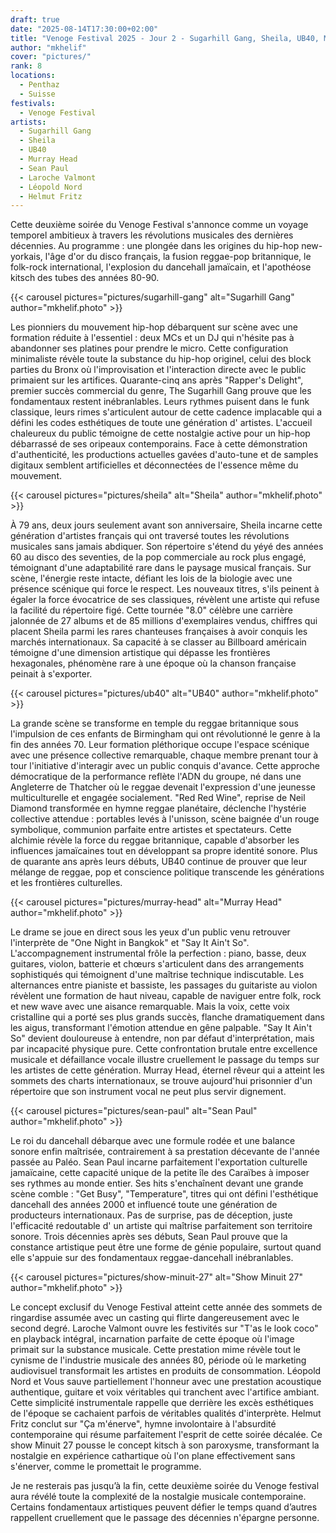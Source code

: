 ```yaml
---
draft: true
date: "2025-08-14T17:30:00+02:00"
title: "Venoge Festival 2025 - Jour 2 - Sugarhill Gang, Sheila, UB40, Murray Head, Sean Paul, Show Minuit 27"
author: "mkhelif"
cover: "pictures/"
rank: 8
locations:
  - Penthaz
  - Suisse
festivals:
  - Venoge Festival
artists:
  - Sugarhill Gang
  - Sheila
  - UB40
  - Murray Head
  - Sean Paul
  - Laroche Valmont
  - Léopold Nord
  - Helmut Fritz
---
```


Cette deuxième soirée du Venoge Festival s'annonce comme un voyage temporel ambitieux à travers les révolutions
musicales des dernières décennies. Au programme : une plongée dans les origines du hip-hop new-yorkais, l'âge d'or du
disco français, la fusion reggae-pop britannique, le folk-rock international, l'explosion du dancehall jamaïcain, et
l'apothéose kitsch des tubes des années 80-90.


{{< carousel pictures="pictures/sugarhill-gang" alt="Sugarhill Gang" author="mkhelif.photo" >}}

Les pionniers du mouvement hip-hop débarquent sur scène avec une formation réduite à l'essentiel : deux MCs et un DJ qui
n'hésite pas à abandonner ses platines pour prendre le micro. Cette configuration minimaliste révèle toute la substance
du hip-hop originel, celui des block parties du Bronx où l'improvisation et l'interaction directe avec le public
primaient sur les artifices. Quarante-cinq ans après "Rapper's Delight", premier succès commercial du genre, The
Sugarhill Gang prouve que les fondamentaux restent inébranlables. Leurs rythmes puisent dans le funk classique, leurs
rimes s'articulent autour de cette cadence implacable qui a défini les codes esthétiques de toute une génération d'
artistes. L'accueil chaleureux du public témoigne de cette nostalgie active pour un hip-hop débarrassé de ses oripeaux
contemporains. Face à cette démonstration d'authenticité, les productions actuelles gavées d'auto-tune et de samples
digitaux semblent artificielles et déconnectées de l'essence même du mouvement.


{{< carousel pictures="pictures/sheila" alt="Sheila" author="mkhelif.photo" >}}

À 79 ans, deux jours seulement avant son anniversaire, Sheila incarne cette génération d'artistes français qui ont
traversé toutes les révolutions musicales sans jamais abdiquer. Son répertoire s'étend du yéyé des années 60 au disco
des seventies, de la pop commerciale au rock plus engagé, témoignant d'une adaptabilité rare dans le paysage musical
français. Sur scène, l'énergie reste intacte, défiant les lois de la biologie avec une présence scénique qui force le
respect. Les nouveaux titres, s'ils peinent à égaler la force évocatrice de ses classiques, révèlent une artiste qui
refuse la facilité du répertoire figé. Cette tournée "8.0" célèbre une carrière jalonnée de 27 albums et de 85 millions
d'exemplaires vendus, chiffres qui placent Sheila parmi les rares chanteuses françaises à avoir conquis les marchés
internationaux. Sa capacité à se classer au Billboard américain témoigne d'une dimension artistique qui dépasse les
frontières hexagonales, phénomène rare à une époque où la chanson française peinait à s'exporter.


{{< carousel pictures="pictures/ub40" alt="UB40" author="mkhelif.photo" >}}

La grande scène se transforme en temple du reggae britannique sous l'impulsion de ces enfants de Birmingham qui ont
révolutionné le genre à la fin des années 70. Leur formation pléthorique occupe l'espace scénique avec une présence
collective remarquable, chaque membre prenant tour à tour l'initiative d'interagir avec un public conquis d'avance.
Cette approche démocratique de la performance reflète l'ADN du groupe, né dans une Angleterre de Thatcher où le reggae
devenait l'expression d'une jeunesse multiculturelle et engagée socialement. "Red Red Wine", reprise de Neil Diamond
transformée en hymne reggae planétaire, déclenche l'hystérie collective attendue : portables levés à l'unisson, scène
baignée d'un rouge symbolique, communion parfaite entre artistes et spectateurs. Cette alchimie révèle la force du
reggae britannique, capable d'absorber les influences jamaïcaines tout en développant sa propre identité sonore. Plus de
quarante ans après leurs débuts, UB40 continue de prouver que leur mélange de reggae, pop et conscience politique
transcende les générations et les frontières culturelles.


{{< carousel pictures="pictures/murray-head" alt="Murray Head" author="mkhelif.photo" >}}

Le drame se joue en direct sous les yeux d'un public venu retrouver l'interprète de "One Night in Bangkok" et "Say It
Ain't So". L'accompagnement instrumental frôle la perfection : piano, basse, deux guitares, violon, batterie et chœurs
s'articulent dans des arrangements sophistiqués qui témoignent d'une maîtrise technique indiscutable. Les alternances
entre pianiste et bassiste, les passages du guitariste au violon révèlent une formation de haut niveau, capable de
naviguer entre folk, rock et new wave avec une aisance remarquable. Mais la voix, cette voix cristalline qui a porté ses
plus grands succès, flanche dramatiquement dans les aigus, transformant l'émotion attendue en gêne palpable. "Say It
Ain't So" devient douloureuse à entendre, non par défaut d'interprétation, mais par incapacité physique pure. Cette
confrontation brutale entre excellence musicale et défaillance vocale illustre cruellement le passage du temps sur les
artistes de cette génération. Murray Head, éternel rêveur qui a atteint les sommets des charts internationaux, se trouve
aujourd'hui prisonnier d'un répertoire que son instrument vocal ne peut plus servir dignement.


{{< carousel pictures="pictures/sean-paul" alt="Sean Paul" author="mkhelif.photo" >}}

Le roi du dancehall débarque avec une formule rodée et une balance sonore enfin maîtrisée, contrairement à sa prestation
décevante de l'année passée au Paléo. Sean Paul incarne parfaitement l'exportation culturelle jamaïcaine, cette capacité
unique de la petite île des Caraïbes à imposer ses rythmes au monde entier. Ses hits s'enchaînent devant une grande
scène comble : "Get Busy", "Temperature", titres qui ont défini l'esthétique dancehall des années 2000 et influencé
toute une génération de producteurs internationaux. Pas de surprise, pas de déception, juste l'efficacité redoutable d'
un artiste qui maîtrise parfaitement son territoire sonore. Trois décennies après ses débuts, Sean Paul prouve que la
constance artistique peut être une forme de génie populaire, surtout quand elle s'appuie sur des fondamentaux
reggae-dancehall inébranlables.


{{< carousel pictures="pictures/show-minuit-27" alt="Show Minuit 27" author="mkhelif.photo" >}}

Le concept exclusif du Venoge Festival atteint cette année des sommets de ringardise assumée avec un casting qui flirte
dangereusement avec le second degré. Laroche Valmont ouvre les festivités sur "T'as le look coco" en playback intégral,
incarnation parfaite de cette époque où l'image primait sur la substance musicale. Cette prestation mime révèle tout le
cynisme de l'industrie musicale des années 80, période où le marketing audiovisuel transformait les artistes en produits
de consommation. Léopold Nord et Vous sauve partiellement l'honneur avec une prestation acoustique authentique, guitare
et voix véritables qui tranchent avec l'artifice ambiant. Cette simplicité instrumentale rappelle que derrière les excès
esthétiques de l'époque se cachaient parfois de véritables qualités d'interprète. Helmut Fritz conclut sur "Ça
m'énerve", hymne involontaire à l'absurdité contemporaine qui résume parfaitement l'esprit de cette soirée décalée. Ce
show Minuit 27 pousse le concept kitsch à son paroxysme, transformant la nostalgie en expérience cathartique où l'on
plane effectivement sans s'énerver, comme le promettait le programme.

Je ne resterais pas jusqu’à la fin, cette deuxième soirée du Venoge festival aura révélé toute la complexité de la
nostalgie musicale contemporaine. Certains fondamentaux artistiques peuvent défier le temps quand d’autres rappellent
cruellement que le passage des décennies n'épargne personne.
